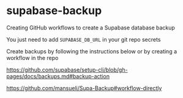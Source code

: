 # supabase-backup
Creating GitHub workflows to create a Supabase database backup

You just need to add `SUPABASE_DB_URL` in your git repo secrets

Create backups by following the instructions below or by creating a workflow in the repo

https://github.com/supabase/setup-cli/blob/gh-pages/docs/backups.md#backup-action

https://github.com/mansueli/Supa-Backup#workflow-directly
